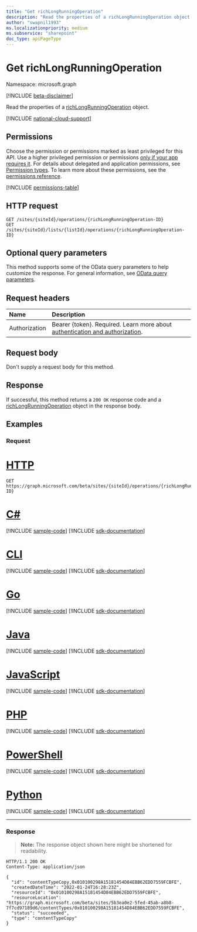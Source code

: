 ```yaml
---
title: "Get richLongRunningOperation"
description: "Read the properties of a richLongRunningOperation object."
author: "swapnil1993"
ms.localizationpriority: medium
ms.subservice: "sharepoint"
doc_type: apiPageType
---
```


# Get richLongRunningOperation
Namespace: microsoft.graph

[!INCLUDE [beta-disclaimer](../../includes/beta-disclaimer.md)]

Read the properties of a [richLongRunningOperation](../resources/richlongrunningoperation.md) object.

[!INCLUDE [national-cloud-support](../../includes/all-clouds.md)]

## Permissions
Choose the permission or permissions marked as least privileged for this API. Use a higher privileged permission or permissions [only if your app requires it](/graph/permissions-overview#best-practices-for-using-microsoft-graph-permissions). For details about delegated and application permissions, see [Permission types](/graph/permissions-overview#permission-types). To learn more about these permissions, see the [permissions reference](/graph/permissions-reference).

<!-- { "blockType": "permissions", "name": "richlongrunningoperation_get" } -->
[!INCLUDE [permissions-table](../includes/permissions/richlongrunningoperation-get-permissions.md)]

## HTTP request

<!-- {
  "blockType": "ignored"
}
-->
``` http
GET /sites/{siteId}/operations/{richLongRunningOperation-ID}
GET /sites/{siteId}/lists/{listId}/operations/{richLongRunningOperation-ID}
```


## Optional query parameters
This method supports some of the OData query parameters to help customize the response. For general information, see [OData query parameters](/graph/query-parameters).

## Request headers
|Name|Description|
|:---|:---|
|Authorization|Bearer {token}. Required. Learn more about [authentication and authorization](/graph/auth/auth-concepts).|

## Request body
Don't supply a request body for this method.

## Response

If successful, this method returns a `200 OK` response code and a [richLongRunningOperation](../resources/richlongrunningoperation.md) object in the response body.

## Examples

### Request

# [HTTP](#tab/http)
<!-- {
  "blockType": "request",
  "name": "get_richlongrunningoperation"
}
-->
``` http
GET https://graph.microsoft.com/beta/sites/{siteId}/operations/{richLongRunningOperation-ID}
```

# [C#](#tab/csharp)
[!INCLUDE [sample-code](../includes/snippets/csharp/get-richlongrunningoperation-csharp-snippets.md)]
[!INCLUDE [sdk-documentation](../includes/snippets/snippets-sdk-documentation-link.md)]

# [CLI](#tab/cli)
[!INCLUDE [sample-code](../includes/snippets/cli/get-richlongrunningoperation-cli-snippets.md)]
[!INCLUDE [sdk-documentation](../includes/snippets/snippets-sdk-documentation-link.md)]

# [Go](#tab/go)
[!INCLUDE [sample-code](../includes/snippets/go/get-richlongrunningoperation-go-snippets.md)]
[!INCLUDE [sdk-documentation](../includes/snippets/snippets-sdk-documentation-link.md)]

# [Java](#tab/java)
[!INCLUDE [sample-code](../includes/snippets/java/get-richlongrunningoperation-java-snippets.md)]
[!INCLUDE [sdk-documentation](../includes/snippets/snippets-sdk-documentation-link.md)]

# [JavaScript](#tab/javascript)
[!INCLUDE [sample-code](../includes/snippets/javascript/get-richlongrunningoperation-javascript-snippets.md)]
[!INCLUDE [sdk-documentation](../includes/snippets/snippets-sdk-documentation-link.md)]

# [PHP](#tab/php)
[!INCLUDE [sample-code](../includes/snippets/php/get-richlongrunningoperation-php-snippets.md)]
[!INCLUDE [sdk-documentation](../includes/snippets/snippets-sdk-documentation-link.md)]

# [PowerShell](#tab/powershell)
[!INCLUDE [sample-code](../includes/snippets/powershell/get-richlongrunningoperation-powershell-snippets.md)]
[!INCLUDE [sdk-documentation](../includes/snippets/snippets-sdk-documentation-link.md)]

# [Python](#tab/python)
[!INCLUDE [sample-code](../includes/snippets/python/get-richlongrunningoperation-python-snippets.md)]
[!INCLUDE [sdk-documentation](../includes/snippets/snippets-sdk-documentation-link.md)]

---

### Response
>**Note:** The response object shown here might be shortened for readability.
<!-- {
  "blockType": "response",
  "truncated": true,
  "@odata.type": "microsoft.graph.richLongRunningOperation"
}
-->
``` http
HTTP/1.1 200 OK
Content-Type: application/json

{
  "id": "contentTypeCopy,0x010100298A15181454D84EBB62EDD7559FCBFE",
  "createdDateTime": "2022-01-24T16:28:23Z",
  "resourceId": "0x010100298A15181454D84EBB62EDD7559FCBFE",
  "resourceLocation": "https://graph.microsoft.com/beta/sites/5b3ea0e2-5fed-45ab-a8b8-7f7cd97189d6/contentTypes/0x010100298A15181454D84EBB62EDD7559FCBFE",
  "status": "succeeded",
  "type": "contentTypeCopy"
}
```

